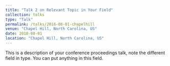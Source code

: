 ```yaml
---
title: "Talk 2 on Relevant Topic in Your Field"
collection: talks
type: "Talk"
permalink: /talks/2018-08-01-chapelhill
venue: "Chapel Hill, North Carolina, US"
date: 2018-08-01
location: "Chapel Hill, North Carolina, US"
---
```


This is a description of your conference proceedings talk, note the different field in type. You can put anything in this field.
